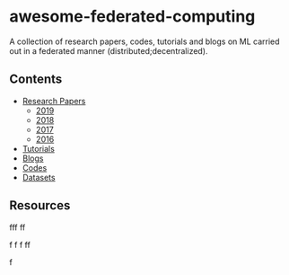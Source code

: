 # awesome-federated-computing
A collection of research papers, codes, tutorials and blogs on ML carried out in a federated manner (distributed;decentralized).

## Contents
* [Research Papers](https://github.com/tushar-semwal/awesome-federated-computing#resources)
  * [2019]()
  * [2018]()
  * [2017]()
  * [2016]()
* [Tutorials]()
* [Blogs]()
* [Codes]()
* [Datasets]()

## Resources
fff
ff

f
f
f
ff

f
